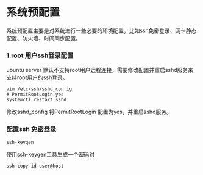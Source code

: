 # 系统预配置
系统预配置主要是对系统进行一些必要的环境配置，比如ssh免密登录、网卡静态配置、防火墙、时间同步配置。
### 1.root 用户ssh登录配置
ubuntu server 默认不支持root用户远程连接，需要修改配置并重启sshd服务来支持root用户的ssh登录。
```
vim /etc/ssh/sshd_config
# PermitRootLogin yes
systemctl restart sshd
```
修改sshd_config 将PermitRootLogin 配置为yes，并重启sshd服务。
### 配置ssh 免密登录
```
ssh-keygen 
```
使用ssh-keygen工具生成一个密码对
```
ssh-copy-id user@host
```

<!--stackedit_data:
eyJoaXN0b3J5IjpbLTEzMjUyMTc0MSw3MzA5OTgxMTZdfQ==
-->